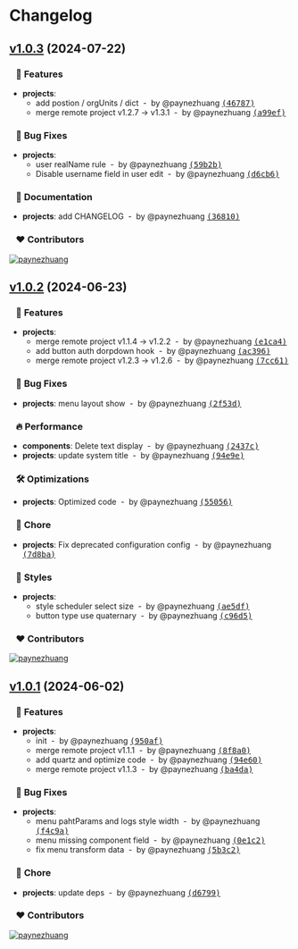 # Changelog


## [v1.0.3](https://github.com/paynezhuang/panis-admin/compare/v1.0.2...v1.0.3) (2024-07-22)

### &nbsp;&nbsp;&nbsp;🚀 Features

- **projects**:
  - add postion / orgUnits / dict &nbsp;-&nbsp; by @paynezhuang [<samp>(46787)</samp>](https://github.com/paynezhuang/panis-admin/commit/46787e1)
  - merge remote project v1.2.7 -> v1.3.1 &nbsp;-&nbsp; by @paynezhuang [<samp>(a99ef)</samp>](https://github.com/paynezhuang/panis-admin/commit/a99ef2f)

### &nbsp;&nbsp;&nbsp;🐞 Bug Fixes

- **projects**:
  - user realName rule &nbsp;-&nbsp; by @paynezhuang [<samp>(59b2b)</samp>](https://github.com/paynezhuang/panis-admin/commit/59b2b8d)
  - Disable username field in user edit &nbsp;-&nbsp; by @paynezhuang [<samp>(d6cb6)</samp>](https://github.com/paynezhuang/panis-admin/commit/d6cb65b)

### &nbsp;&nbsp;&nbsp;📖 Documentation

- **projects**: add CHANGELOG &nbsp;-&nbsp; by @paynezhuang [<samp>(36810)</samp>](https://github.com/paynezhuang/panis-admin/commit/3681040)

### &nbsp;&nbsp;&nbsp;❤️ Contributors

[![paynezhuang](https://github.com/paynezhuang.png?size=48)](https://github.com/paynezhuang)&nbsp;&nbsp;

## [v1.0.2](https://github.com/paynezhuang/panis-admin/compare/v1.0.1...v1.0.2) (2024-06-23)

### &nbsp;&nbsp;&nbsp;🚀 Features

- **projects**:
  - merge remote project v1.1.4 -> v1.2.2 &nbsp;-&nbsp; by @paynezhuang [<samp>(e1ca4)</samp>](https://github.com/paynezhuang/panis-admin/commit/e1ca469)
  - add button auth dorpdown hook &nbsp;-&nbsp; by @paynezhuang [<samp>(ac396)</samp>](https://github.com/paynezhuang/panis-admin/commit/ac39628)
  - merge remote project v1.2.3 -> v1.2.6 &nbsp;-&nbsp; by @paynezhuang [<samp>(7cc61)</samp>](https://github.com/paynezhuang/panis-admin/commit/7cc6149)

### &nbsp;&nbsp;&nbsp;🐞 Bug Fixes

- **projects**: menu layout show &nbsp;-&nbsp; by @paynezhuang [<samp>(2f53d)</samp>](https://github.com/paynezhuang/panis-admin/commit/2f53d15)

### &nbsp;&nbsp;&nbsp;🔥 Performance

- **components**: Delete text display &nbsp;-&nbsp; by @paynezhuang [<samp>(2437c)</samp>](https://github.com/paynezhuang/panis-admin/commit/2437c1f)
- **projects**: update system title &nbsp;-&nbsp; by @paynezhuang [<samp>(94e9e)</samp>](https://github.com/paynezhuang/panis-admin/commit/94e9e2d)

### &nbsp;&nbsp;&nbsp;🛠 Optimizations

- **projects**: Optimized code &nbsp;-&nbsp; by @paynezhuang [<samp>(55056)</samp>](https://github.com/paynezhuang/panis-admin/commit/55056ce)

### &nbsp;&nbsp;&nbsp;🏡 Chore

- **projects**: Fix deprecated configuration config &nbsp;-&nbsp; by @paynezhuang [<samp>(7d8ba)</samp>](https://github.com/paynezhuang/panis-admin/commit/7d8ba4c)

### &nbsp;&nbsp;&nbsp;🎨 Styles

- **projects**:
  - style scheduler select size &nbsp;-&nbsp; by @paynezhuang [<samp>(ae5df)</samp>](https://github.com/paynezhuang/panis-admin/commit/ae5df16)
  - button type use quaternary &nbsp;-&nbsp; by @paynezhuang [<samp>(c96d5)</samp>](https://github.com/paynezhuang/panis-admin/commit/c96d586)

### &nbsp;&nbsp;&nbsp;❤️ Contributors

[![paynezhuang](https://github.com/paynezhuang.png?size=48)](https://github.com/paynezhuang)&nbsp;&nbsp;

## [v1.0.1](https://github.com/paynezhuang/panis-admin/compare/undefined...v1.0.1) (2024-06-02)

### &nbsp;&nbsp;&nbsp;🚀 Features

- **projects**:
  - init &nbsp;-&nbsp; by @paynezhuang [<samp>(950af)</samp>](https://github.com/paynezhuang/panis-admin/commit/950af67)
  - merge remote project v1.1.1 &nbsp;-&nbsp; by @paynezhuang [<samp>(8f8a0)</samp>](https://github.com/paynezhuang/panis-admin/commit/8f8a0ca)
  - add quartz and optimize code &nbsp;-&nbsp; by @paynezhuang [<samp>(94e60)</samp>](https://github.com/paynezhuang/panis-admin/commit/94e600c)
  - merge remote project v1.1.3 &nbsp;-&nbsp; by @paynezhuang [<samp>(ba4da)</samp>](https://github.com/paynezhuang/panis-admin/commit/ba4dae7)

### &nbsp;&nbsp;&nbsp;🐞 Bug Fixes

- **projects**:
  - menu pahtParams and logs style width &nbsp;-&nbsp; by @paynezhuang [<samp>(f4c9a)</samp>](https://github.com/paynezhuang/panis-admin/commit/f4c9a51)
  - menu missing component field &nbsp;-&nbsp; by @paynezhuang [<samp>(0e1c2)</samp>](https://github.com/paynezhuang/panis-admin/commit/0e1c2f6)
  - fix menu transform data &nbsp;-&nbsp; by @paynezhuang [<samp>(5b3c2)</samp>](https://github.com/paynezhuang/panis-admin/commit/5b3c20c)

### &nbsp;&nbsp;&nbsp;🏡 Chore

- **projects**: update deps &nbsp;-&nbsp; by @paynezhuang [<samp>(d6799)</samp>](https://github.com/paynezhuang/panis-admin/commit/d679928)

### &nbsp;&nbsp;&nbsp;❤️ Contributors

[![paynezhuang](https://github.com/paynezhuang.png?size=48)](https://github.com/paynezhuang)&nbsp;&nbsp;


